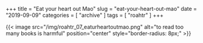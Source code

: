 +++
title = "Eat your heart out Mao"
slug = "eat-your-heart-out-mao"
date = "2019-09-09"
categories = [ "archive" ]
tags = [ "roahtr" ]
+++

{{< image src="/img/roahtr_07_eaturheartoutmao.png" alt="to read too many books is harmful" position="center" style="border-radius: 8px;" >}}